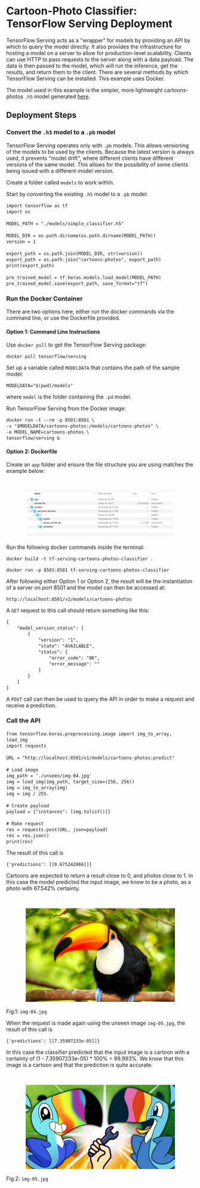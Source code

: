 # Cartoon-Photo Classifier: TensorFlow Serving Deployment

TensorFlow Serving acts as a "wrapper" for models by providing an API by which to query the model directly. It also provides the infrastructure for hosting a model on a server to allow for production-level scalability. Clients can use HTTP to pass requests to the server along with a data payload. The data is then passed to the model, which will run the inference, get the results, and return them to the client. There are several methods by which TensorFlow Serving can be installed. This example uses Docker.

The model used in this example is the simpler, more lightweight cartoons-photos ```.h5``` model generated [here](https://github.com/Carla-de-Beer/cartoon-photo-classifier/tree/main/classifier).


## Deployment Steps
### Convert the ```.h5``` model to a ```.pb``` model

TensorFlow Serving operates only with ```.pb``` models. This allows versioning of the models to be used by the clients. Because the latest version is always used, it prevents "model drift", where different clients have different versions of the same model. This allows for the possibility of some clients being issued with a different model version.

Create a folder called ```models``` to work within.

Start by converting the existing ```.h5``` model to a ```.pb``` model:

```
import tensorflow as tf
import os

MODEL_PATH = "./models/simple_classifier.h5"

MODEL_DIR = os.path.dirname(os.path.dirname(MODEL_PATH))
version = 1

export_path = os.path.join(MODEL_DIR, str(version))
export_path = os.path.join("cartoons-photos", export_path)
print(export_path)

pre_trained_model = tf.keras.models.load_model(MODEL_PATH)
pre_trained_model.save(export_path, save_format="tf")
```

### Run the Docker Container
There are two options here, either run the docker commands via the command line, or use the Dockerfile provided.

#### Option 1: Command Line Instructions

Use ```docker pull``` to get the TensorFlow Serving package:

```
docker pull tensorflow/serving
```

Set up a variable called ```MODELDATA``` that contains the path of the sample model:

```
MODELDATA="$(pwd)/models"
```

where ```model``` is the folder containing the ```.pd``` model.

Run TensorFlow Serving from the Docker image:

```
docker run -t --rm -p 8501:8501 \
-v "$MODELDATA/cartoons-photos:/models/cartoons-photos" \
-e MODEL_NAME=cartoons-photos \
tensorflow/serving &
```

#### Option 2: Dockerfile

Create an ```app``` folder and ensure the file structure you are using matches the example below:

<br/>
<p align="center">
  <img src="images/screenshot-01.png" width="400px" alt="folder structure"/>
</p>

Run the following docker commands inside the terminal:

```
docker build -t tf-serving-cartoons-photos-classifier .
```
```
docker run -p 8501:8501 tf-serving-cartoons-photos-classifier
```

After following either Option 1 or Option 2, the result will be the instantiation of
a server on port 8501 and the model can then be accessed at:

```
http://localhost:8501/v1/models/cartoons-photos
```

A ```GET``` request to this call should return something like this:

```
{
    "model_version_status": [
        {
            "version": "1",
            "state": "AVAILABLE",
            "status": {
                "error_code": "OK",
                "error_message": ""
            }
        }
    ]
}
```

A ```POST``` call can then be used to query the API in order to make a request and receive a prediction.

### Call the API
```
from tensorflow.keras.preprocessing.image import img_to_array, load_img
import requests

URL = "http://localhost:8501/v1/models/cartoons-photos:predict"

# Load image
img_path = './unseen/img-04.jpg'
img = load_img(img_path, target_size=(256, 256))
img = img_to_array(img)
img = img / 255.

# Create payload
payload = {"instances": [img.tolist()]}

# Make request
res = requests.post(URL, json=payload)
res = res.json()
print(res)
```

The result of this call is

```
{'predictions': [[0.675242066]]}
```

Cartoons are expected to return a result close to 0, and photos close to 1. In this case the model predicted the input image, we know to be a photo, as a photo with 67.542% certainty.

<br/>
<p align="center">
  <img src="unseen/img-04.jpg" width="400px" alt="img-04.jpg"/>
  <figcaption>Fig.1: <code>img-04.jpg</code></figcaption>
</p>

When the request is made again using the unseen image ```img-05.jpg```, the result of this call is

```
{'predictions': [[7.35907233e-05]]}
```

In this case the classifier predicted that the input image is a cartoon with a certainty of (1 - 7.35907233e-05) * 100% = 99.993%. We know that this image is a cartoon and that the prediction is quite accurate.

<br/>
<p align="center">
  <img src="unseen/img-05.jpg" width="400px" alt="img-05.jpg"/>
  <figcaption>Fig.2: <code>img-05.jpg</code></figcaption>
</p>
